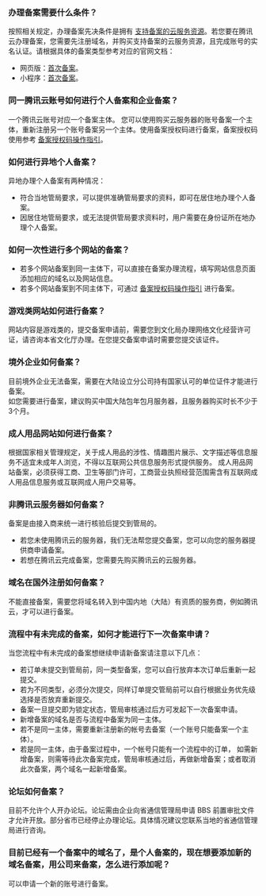 ### 办理备案需要什么条件？
按照相关规定，办理备案先决条件是拥有 [支持备案的云服务资源](https://cloud.tencent.com/document/product/243/18908)。若您要在腾讯云办理备案，您需要先注册域名，并购买支持备案的云服务资源，且完成账号的实名认证。请根据具体的备案类型参考对应的官网文档：
 - 网页版：[首次备案](https://cloud.tencent.com/document/product/243/18958)。
 - 小程序：[首次备案](https://cloud.tencent.com/document/product/243/37402)。



### 同一腾讯云账号如何进行个人备案和企业备案？
一个腾讯云账号对应一个备案主体。
您可以使用购买云服务器的账号备案一个主体，重新注册另一个账号备案另一个主体。使用备案授权码进行备案，备案授权码使用参考 [备案授权码操作指引](https://cloud.tencent.com/document/product/243/49306)。

### 如何进行异地个人备案？
异地办理个人备案有两种情况：   
- 符合当地管局要求，可以提供准确管局要求的资料，即可在居住地办理个人备案。     
- 因居住地管局要求，或无法提供管局要求资料时，用户需要在身份证所在地办理个人备案。

### 如何一次性进行多个网站的备案？
- 若多个网站备案到同一主体下，可以直接在备案办理流程，填写网站信息页面添加相应的域名以及网站信息。
- 若多个网站备案到不同主体下，可通过 [备案授权码操作指引](https://cloud.tencent.com/document/product/243/49306) 进行备案。

### 游戏类网站如何进行备案？
网站内容是游戏类的，提交备案申请前，需要您到文化局办理网络文化经营许可证，请咨询本省文化厅办理。在您提交备案申请时需要您提交该证件。

### 境外企业如何备案？
目前境外企业无法备案，需要在大陆设立分公司持有国家认可的单位证件才能进行备案。  
如您需要进行备案，建议购买中国大陆包年包月服务器，且服务器购买时长不少于3个月。

### 成人用品网站如何进行备案？
根据国家相关管理规定，关于成人用品的涉性、情趣图片展示、文字描述等信息服务不适宜未成年人浏览，不得以互联网公共信息服务形式提供服务。 
成人用品网站备案，必须获得工商、卫生等部门许可，工商营业执照经营范围需含有互联网成人用品信息服务或互联网成人用户交易等。

### 非腾讯云服务器如何备案？
备案是由接入商来统一进行核验后提交到管局的。
- 若您未使用腾讯云的服务器，我们无法帮您提交备案，您可以向您的服务器提供商申请备案。
- 若想在腾讯云完成备案，您需要先购买腾讯云的云服务器。

### 域名在国外注册如何备案？
不能直接备案，需要您将域名转入到中国内地（大陆）有资质的服务商，例如腾讯云，才可以进行备案。

### 流程中有未完成的备案，如何才能进行下一次备案申请？
当您流程中有未完成的备案想继续申请新备案请注意以下几点： 
- 若订单未提交到管局前，同一类型备案，您可以自行放弃本次订单后重新一起提交。
- 若为不同类型，必须分次提交，同样订单提交管局前可以自行根据业务优先级选择是否放弃重新提交。
- 备案一旦提交即为锁定状态，管局审核通过后方可发起下一次备案申请。
- 新增备案的域名是否与流程中备案为同一主体。
 - 若不是同一主体，需要重新注册新的帐号去备案（一个账号只能备案一个主体）。
 - 若是同一主体，由于备案过程中，一个帐号只能有一个流程中的订单， 如需新增备案，则需等待此次备案完成，管局审核通过后，再做新增备案；或者取消此次备案，两个域名一起新增备案。

### 论坛如何备案？
目前不允许个人开办论坛。论坛需由企业向省通信管理局申请 BBS 前置审批文件才允许开放。部分省市已经停止办理论坛。具体情况建议您联系当地的省通信管理局进行咨询。

### 目前已经有一个备案中的域名了，是个人备案的，现在想要添加新的域名备案，用公司来备案，怎么进行添加呢？
可以申请一个新的账号进行备案。 
